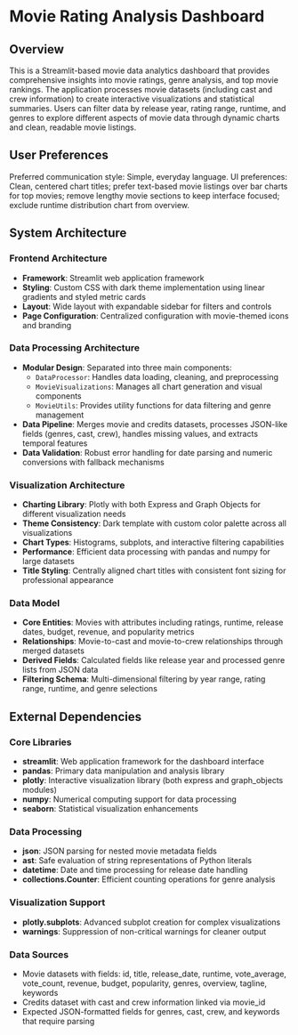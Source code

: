 # Movie Rating Analysis Dashboard

## Overview

This is a Streamlit-based movie data analytics dashboard that provides comprehensive insights into movie ratings, genre analysis, and top movie rankings. The application processes movie datasets (including cast and crew information) to create interactive visualizations and statistical summaries. Users can filter data by release year, rating range, runtime, and genres to explore different aspects of movie data through dynamic charts and clean, readable movie listings.

## User Preferences

Preferred communication style: Simple, everyday language.
UI preferences: Clean, centered chart titles; prefer text-based movie listings over bar charts for top movies; remove lengthy movie sections to keep interface focused; exclude runtime distribution chart from overview.

## System Architecture

### Frontend Architecture
- **Framework**: Streamlit web application framework
- **Styling**: Custom CSS with dark theme implementation using linear gradients and styled metric cards
- **Layout**: Wide layout with expandable sidebar for filters and controls
- **Page Configuration**: Centralized configuration with movie-themed icons and branding

### Data Processing Architecture
- **Modular Design**: Separated into three main components:
  - `DataProcessor`: Handles data loading, cleaning, and preprocessing
  - `MovieVisualizations`: Manages all chart generation and visual components
  - `MovieUtils`: Provides utility functions for data filtering and genre management
- **Data Pipeline**: Merges movie and credits datasets, processes JSON-like fields (genres, cast, crew), handles missing values, and extracts temporal features
- **Data Validation**: Robust error handling for date parsing and numeric conversions with fallback mechanisms

### Visualization Architecture
- **Charting Library**: Plotly with both Express and Graph Objects for different visualization needs
- **Theme Consistency**: Dark template with custom color palette across all visualizations
- **Chart Types**: Histograms, subplots, and interactive filtering capabilities
- **Performance**: Efficient data processing with pandas and numpy for large datasets
- **Title Styling**: Centrally aligned chart titles with consistent font sizing for professional appearance

### Data Model
- **Core Entities**: Movies with attributes including ratings, runtime, release dates, budget, revenue, and popularity metrics
- **Relationships**: Movie-to-cast and movie-to-crew relationships through merged datasets
- **Derived Fields**: Calculated fields like release year and processed genre lists from JSON data
- **Filtering Schema**: Multi-dimensional filtering by year range, rating range, runtime, and genre selections

## External Dependencies

### Core Libraries
- **streamlit**: Web application framework for the dashboard interface
- **pandas**: Primary data manipulation and analysis library
- **plotly**: Interactive visualization library (both express and graph_objects modules)
- **numpy**: Numerical computing support for data processing
- **seaborn**: Statistical visualization enhancements

### Data Processing
- **json**: JSON parsing for nested movie metadata fields
- **ast**: Safe evaluation of string representations of Python literals
- **datetime**: Date and time processing for release date handling
- **collections.Counter**: Efficient counting operations for genre analysis

### Visualization Support
- **plotly.subplots**: Advanced subplot creation for complex visualizations
- **warnings**: Suppression of non-critical warnings for cleaner output

### Data Sources
- Movie datasets with fields: id, title, release_date, runtime, vote_average, vote_count, revenue, budget, popularity, genres, overview, tagline, keywords
- Credits dataset with cast and crew information linked via movie_id
- Expected JSON-formatted fields for genres, cast, crew, and keywords that require parsing